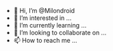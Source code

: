 - 👋 Hi, I’m @Milondroid
- 👀 I’m interested in ...
- 🌱 I’m currently learning ...
- 💞️ I’m looking to collaborate on ...
- 📫 How to reach me ...

<!---
Milondroid/Milondroid is a ✨ special ✨ repository because its `README.md` (this file) appears on your GitHub profile.
You can click the Preview link to take a look at your changes.
--->

